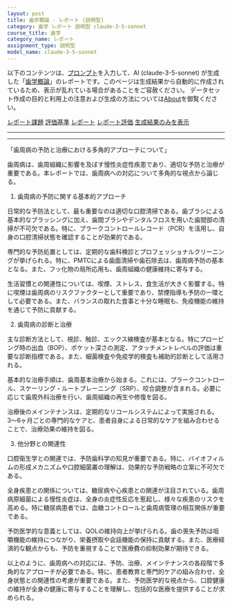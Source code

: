 ```yaml
---
layout: post
title: 歯学概論 - レポート (説明型)
category: 歯学 レポート 説明型 claude-3-5-sonnet
course_title: 歯学
category_name: レポート
assignment_type: 説明型
model_name: claude-3-5-sonnet
---
```


以下のコンテンツは、[プロンプト](https://github.com/takedatoshiyuki/synthetic_assignments/tree/main/generated/歯学/claude-3-5-sonnet/prompt_レポート-説明型.md)を入力して、AI (claude-3-5-sonnet) が生成した「[歯学概論](/contents/歯学/)」のレポートです。このページは生成結果から自動的に作成されているため、表示が乱れている場合があることをご容赦ください。
データセット作成の目的と利用上の注意および生成の方法については[About](/About)を御覧ください。

[レポート課題](../レポート課題-説明型)
[評価基準](../評価基準-説明型)
[レポート](../レポート-説明型)
[レポート評価](../レポート評価-説明型)
[生成結果のみを表示](https://github.com/takedatoshiyuki/synthetic_assignments/tree/main/generated/歯学/claude-3-5-sonnet/レポート-説明型.md)
  

***
***
  
「歯周病の予防と治療における多角的アプローチについて」

歯周病は、歯周組織に影響を及ぼす慢性炎症性疾患であり、適切な予防と治療が重要である。本レポートでは、歯周病への対応について多角的な視点から論じる。

1. 歯周病の予防に関する基本的アプローチ

日常的な予防法として、最も重要なのは適切な口腔清掃である。歯ブラシによる基本的なブラッシングに加え、歯間ブラシやデンタルフロスを用いた歯間部の清掃が不可欠である。特に、プラークコントロールレコード（PCR）を活用し、自身の口腔清掃状態を確認することが効果的である。

専門的な予防処置としては、定期的な歯科検診とプロフェッショナルクリーニングが挙げられる。特に、PMTCによる歯面清掃や歯石除去は、歯周病予防の基本となる。また、フッ化物の局所応用も、歯周組織の健康維持に寄与する。

生活習慣との関連性については、喫煙、ストレス、食生活が大きく影響する。特に喫煙は歯周病のリスクファクターとして重要であり、禁煙指導も予防の一環として必要である。また、バランスの取れた食事と十分な睡眠も、免疫機能の維持を通じて予防に貢献する。

2. 歯周病の診断と治療

主な診断方法として、視診、触診、エックス線検査が基本となる。特にプロービング時の出血（BOP）、ポケット深さの測定、アタッチメントレベルの評価は重要な診断指標である。また、細菌検査や免疫学的検査も補助的診断として活用される。

基本的な治療手順は、歯周基本治療から始まる。これには、プラークコントロール、スケーリング・ルートプレーニング（SRP）、咬合調整が含まれる。必要に応じて歯周外科治療を行い、歯周組織の再生や修復を図る。

治療後のメインテナンスは、定期的なリコールシステムによって実施される。3〜6ヶ月ごとの専門的なケアと、患者自身による日常的なケアを組み合わせることで、治療効果の維持を図る。

3. 他分野との関連性

口腔衛生学との関連では、予防歯科学の知見が重要である。特に、バイオフィルムの形成メカニズムや口腔細菌叢の理解は、効果的な予防戦略の立案に不可欠である。

全身疾患との関係については、糖尿病や心疾患との関連が注目されている。歯周病原細菌による慢性炎症は、全身の炎症性反応を惹起し、様々な疾患のリスクを高める。特に糖尿病患者では、血糖コントロールと歯周病管理の相互関係が重要である。

予防医学的な意義としては、QOLの維持向上が挙げられる。歯の喪失予防は咀嚼機能の維持につながり、栄養摂取や会話機能の保持に貢献する。また、医療経済的な観点からも、予防を重視することで医療費の抑制効果が期待できる。

以上のように、歯周病への対応には、予防、治療、メインテナンスの各段階で多角的なアプローチが必要である。特に、患者教育と専門的ケアの組み合わせ、全身状態との関連性の考慮が重要である。また、予防医学的な視点から、口腔健康の維持が全身の健康に寄与することを理解し、包括的な医療を提供することが求められる。
